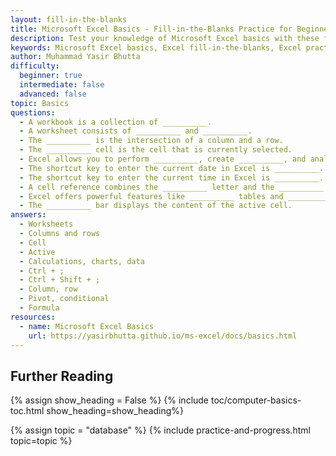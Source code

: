 ```yaml
---
layout: fill-in-the-blanks
title: Microsoft Excel Basics - Fill-in-the-Blanks Practice for Beginners
description: Test your knowledge of Microsoft Excel basics with these fill-in-the-blank exercises. Learn key concepts like workbooks, worksheets, rows, columns, active cells, and Excel shortcuts. Perfect for beginners to assess and strengthen their Excel skills.
keywords: Microsoft Excel basics, Excel fill-in-the-blanks, Excel practice for beginners, Excel worksheets and workbooks, Excel shortcuts quiz, Excel fundamentals test, Excel active cell, Excel rows and columns, Excel PivotTables, Excel conditional formatting.
author: Muhammad Yasir Bhutta
difficulty:
  beginner: true
  intermediate: false
  advanced: false
topic: Basics
questions:
  - A workbook is a collection of __________.
  - A worksheet consists of __________ and __________.
  - The __________ is the intersection of a column and a row.
  - The __________ cell is the cell that is currently selected.
  - Excel allows you to perform __________, create __________, and analyze __________.
  - The shortcut key to enter the current date in Excel is __________.
  - The shortcut key to enter the current time in Excel is __________.
  - A cell reference combines the __________ letter and the __________ number.
  - Excel offers powerful features like __________ tables and __________ formatting.
  - The __________ bar displays the content of the active cell.
answers:
  - Worksheets
  - Columns and rows
  - Cell
  - Active
  - Calculations, charts, data
  - Ctrl + ;
  - Ctrl + Shift + ;
  - Column, row
  - Pivot, conditional
  - Formula
resources:
  - name: Microsoft Excel Basics
    url: https://yasirbhutta.github.io/ms-excel/docs/basics.html
---
```


## Further Reading

{% assign show_heading = False %}
{% include toc/computer-basics-toc.html show_heading=show_heading%}

{% assign topic = "database" %}
{% include practice-and-progress.html topic=topic %}